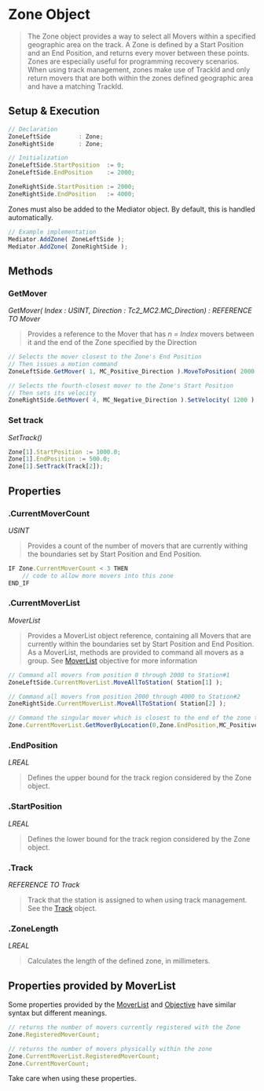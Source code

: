 
# Zone Object

> The Zone object provides a way to select all Movers within a specified geographic area on the track. A Zone is defined by a Start Position and an End Position, and returns every mover between these points. Zones are especially useful for programming recovery scenarios. When using track management, zones make use of TrackId and only return movers that are both within the zones defined geographic area and have a matching TrackId.


## Setup & Execution

```javascript
// Declaration
ZoneLeftSide		: Zone;
ZoneRightSide		: Zone;
```
```javascript
// Initialization
ZoneLeftSide.StartPosition	:= 0;
ZoneLeftSide.EndPosition	:= 2000;

ZoneRightSide.StartPosition	:= 2000;
ZoneRightSide.EndPosition	:= 4000;
```

Zones must also be added to the Mediator object. By default, this is handled automatically.

```javascript
// Example implementation
Mediator.AddZone( ZoneLeftSide );
Mediator.AddZone( ZoneRightSide );
```


## Methods

### GetMover

*GetMover( Index : USINT, Direction : Tc2_MC2.MC_Direction) : REFERENCE TO Mover*

> Provides a reference to the Mover that has *n = Index* movers between it and the end of the Zone specified by the Direction

```javascript
// Selects the mover closest to the Zone's End Position
// Then issues a motion command
ZoneLeftSide.GetMover( 1, MC_Positive_Direction ).MoveToPosition( 2000 );

// Selects the fourth-closest mover to the Zone's Start Position
// Then sets its velocity
ZoneRightSide.GetMover( 4, MC_Negative_Direction ).SetVelocity( 1200 );
```

### Set track

*SetTrack(<Track>)*


```javascript
Zone[1].StartPosition := 1000.0;
Zone[1].EndPosition := 500.0;
Zone[1].SetTrack(Track[2]);
```

## Properties

### .CurrentMoverCount

*USINT*

> Provides a count of the number of movers that are currently withing the boundaries set by Start Position and End Position.

```javascript
IF Zone.CurrentMoverCount < 3 THEN
	// code to allow more movers into this zone
END_IF
```

### .CurrentMoverList

*MoverList*

> Provides a MoverList object reference, containing all Movers that are currently within the boundaries set by Start Position and End Position. As a MoverList, methods are provided to command all movers as a group. See [MoverList](MoverList.md) objective for more information

```javascript
// Command all movers from position 0 through 2000 to Station#1
ZoneLeftSide.CurrentMoverList.MoveAllToStation( Station[1] );

// Command all movers from position 2000 through 4000 to Station#2
ZoneRightSide.CurrentMoverList.MoveAllToStation( Station[2] );

// Command the singular mover which is closest to the end of the zone to Station#3
Zone.CurrentMoverList.GetMoverByLocation(0,Zone.EndPosition,MC_Positive_Direction).MoveToStation( Station[3] );

```
### .EndPosition

*LREAL*

> Defines the upper bound for the track region considered by the Zone object.

### .StartPosition

*LREAL*

> Defines the lower bound for the track region considered by the Zone object.

### .Track

*REFERENCE TO Track*

> Track that the station is assigned to when using track management. See the [Track](Track.md) object.

### .ZoneLength

*LREAL*

> Calculates the length of the defined zone, in millimeters.

## Properties provided by MoverList

Some properties provided by the [MoverList](MoverList.md) and [Objective](Objective.md) have similar syntax but different meanings.

```javascript
// returns the number of movers currently registered with the Zone
Zone.RegisteredMoverCount;

// returns the number of movers physically within the zone
Zone.CurrentMoverList.RegisteredMoverCount;
Zone.CurrentMoverCount;
```

Take care when using these properties.


